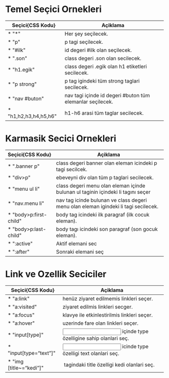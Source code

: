 # Temel Seçici Ornekleri

| Seçici{CSS Kodu}       |        Açiklama|
|------------------------|-------------------|
|* "*"                   |        Her şey seçilecek.|
|* "p"                   |        p tagi seçilecek.|
|* "#ilk"                |        id degeri #ilk olan seçilecek.|
|* ".son"                |        class degeri .son olan secilecek.|
|* "h1.egik"             |        class degeri .egik olan h1 etiketleri secilecek.|
|* "p strong"            |        p tag igindeki tüm strong taglari secilecek.|
|* "nav #buton"          |        nav tagi içinde id degeri #buton tüm elemanlar seçilecek.|
|* "h1,h2,h3,h4,h5,h6"   |        h1-h6 arasi tüm taglar secilecek.|

# Karmasik Secici Ornekleri

| Seçici{CSS Kodu}       |        Açiklama|
|------------------------|-------------------|
|* ".banner p"           |        class degeri banner olan eleman icindeki p tagi secilcek.|
|* "div>p"               |        ebeveyni div olan tüm p taglari secilecek.|
|* "menu ul li"          |        class degeri menu olan eleman içinde bulunan ul taginin içindeki li tagını seçer|
|* "nav.menu li"         |        nav tag icinde bulunan ve class degeri menu olan eleman igindeki li tagi secilecek.|
|* "body>p:first-child"  |        body tag icindeki ilk paragraf (ilk cocuk eleman).|
|* "body>p:last-child"   |        body tagı icindeki son paragraf (son gocuk eleman).|
|* ":active"             |        Aktif elemani sec|
|* ":after"              |        Sonraki elemani seç|


# Link ve Ozellik Seciciler

| Seçici{CSS Kodu}       |        Açiklama|
|------------------------|-------------------|
|* "a:link"              |        henüz ziyaret edilmemis linkleri seçer.|
|* "a:visited"           |        ziyaret edilmis linkleri secger.|
|* "a:focus"             |        klavye ile etkinlestirilmis linkleri seçer.|
|* "a:hover"             |        uzerinde fare olan linkleri seçer.|
|* "input[type]"         |        <input> içinde type özelligine sahip olanlari seç.|
|* "input[type=“text”]"  |        <input> icinde type özelligi text olanlari seç.|
|* "img [title~=“kedi”]" |        <img> tagindaki title özelligi kedi olanlari seç.|

 
 

 

 

 
 
 